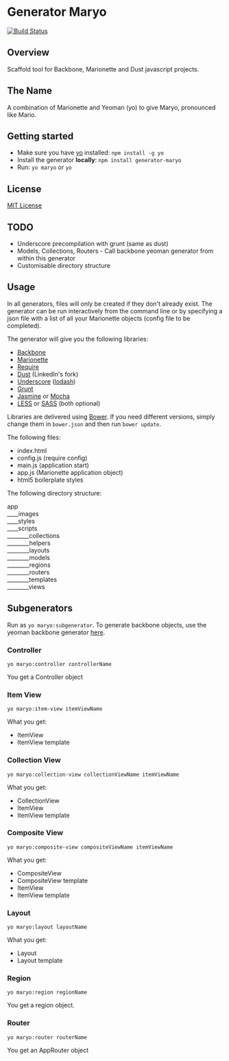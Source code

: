 # Generator Maryo
[![Build Status](https://secure.travis-ci.org/simonblee/generator-marionette.png?branch=master)](https://travis-ci.org/simonblee/generator-marionette)

## Overview
Scaffold tool for Backbone, Marionette and Dust javascript projects. 

## The Name
A combination of Marionette and Yeoman (yo) to give Maryo, pronounced like Mario.

## Getting started
- Make sure you have [yo](https://github.com/yeoman/yo) installed:
    `npm install -g yo`
- Install the generator **locally**: `npm install generator-maryo`
- Run: `yo maryo` or `yo`

## License
[MIT License](http://en.wikipedia.org/wiki/MIT_License)

## TODO
* Underscore precompilation with grunt (same as dust)
* Models, Collections, Routers - Call backbone yeoman generator from within this generator
* Customisable directory structure

## Usage
In all generators, files will only be created if they don't already exist. The generator can be run
interactively from the command line or by specifying a json file with a list of all your Marionette
objects (config file to be completed).

The generator will give you the following libraries:

* [Backbone](http://backbonejs.org/)
* [Marionette](http://marionettejs.com/)
* [Require](http://requirejs.org/)
* [Dust](http://linkedin.github.io/dustjs/) (LinkedIn's fork)
* [Underscore](http://underscorejs.org/) ([lodash](http://lodash.com/))
* [Grunt](http://gruntjs.com/)
* [Jasmine](http://pivotal.github.io/jasmine/) or [Mocha](http://visionmedia.github.io/mocha/)
* [LESS](http://www.lesscss.org/) or [SASS](http://sass-lang.com/) (both optional)

Libraries are delivered using [Bower](http://bower.io/). If you need different versions, simply change
them in `bower.json` and then run `bower update`.

The following files:

* index.html
* config.js (require config)
* main.js (application start)
* app.js (Marionette application object)
* html5 boilerplate styles

The following directory structure:

app  
____images  
____styles  
____scripts  
________collections  
________helpers  
________layouts  
________models  
________regions  
________routers  
________templates  
________views  

## Subgenerators
Run as `yo maryo:subgenerator`. To generate backbone objects, use the yeoman backbone generator
[here](https://github.com/yeoman/generator-backbone).

### Controller
`yo maryo:controller controllerName`

You get a Controller object

### Item View
`yo maryo:item-view itemViewName`

What you get:
* ItemView
* ItemView template

### Collection View
`yo maryo:collection-view collectionViewName itemViewName`

What you get:
* CollectionView
* ItemView
* ItemView template

### Composite View
`yo maryo:composite-view compositeViewName itemViewName`

What you get:
* CompositeView
* CompositeView template
* ItemView
* ItemView template

### Layout
`yo maryo:layout layoutName`

What you get:
* Layout
* Layout template

### Region
`yo maryo:region regionName`

You get a region object.

### Router
`yo maryo:router routerName`

You get an AppRouter object
